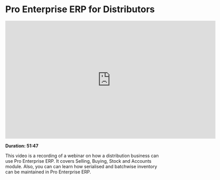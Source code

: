 <!-- add-breadcrumbs -->
# Pro Enterprise ERP for Distributors

<iframe width="660" height="371" src="https://www.youtube.com/embed/YoHc35XNBus" frameborder="0" allowfullscreen></iframe>

**Duration: 51:47**

This video is a recording of a webinar on how a distribution business can use Pro Enterprise ERP. It covers Selling, Buying, Stock and Accounts module. Also, you can can learn how serialised and batchwise inventory can be maintained in Pro Enterprise ERP.